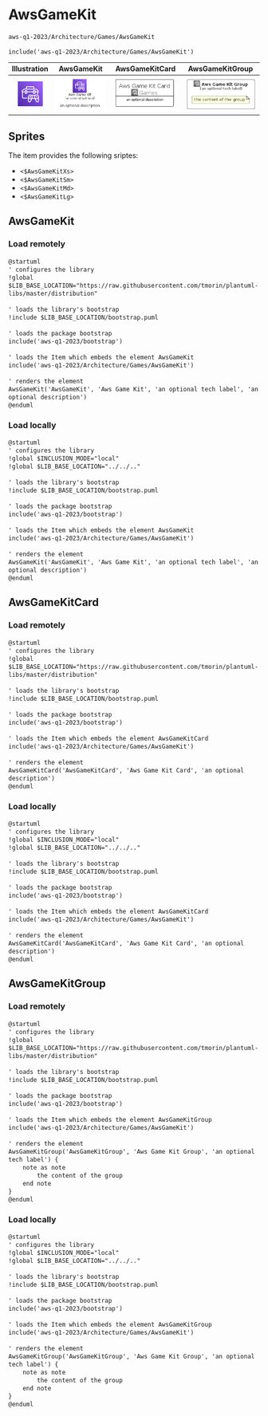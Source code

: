 # AwsGameKit


```text
aws-q1-2023/Architecture/Games/AwsGameKit
```

```text
include('aws-q1-2023/Architecture/Games/AwsGameKit')
```



| Illustration | AwsGameKit | AwsGameKitCard | AwsGameKitGroup |
| :---: | :---: | :---: | :---: |
| ![illustration for Illustration](../../../aws-q1-2023/Architecture/Games/AwsGameKit.png) | ![illustration for AwsGameKit](../../../aws-q1-2023/Architecture/Games/AwsGameKit.Local.png) | ![illustration for AwsGameKitCard](../../../aws-q1-2023/Architecture/Games/AwsGameKitCard.Local.png) | ![illustration for AwsGameKitGroup](../../../aws-q1-2023/Architecture/Games/AwsGameKitGroup.Local.png) |



## Sprites
The item provides the following sriptes:

- `<$AwsGameKitXs>`
- `<$AwsGameKitSm>`
- `<$AwsGameKitMd>`
- `<$AwsGameKitLg>`





## AwsGameKit

### Load remotely
```plantuml
@startuml
' configures the library
!global $LIB_BASE_LOCATION="https://raw.githubusercontent.com/tmorin/plantuml-libs/master/distribution"

' loads the library's bootstrap
!include $LIB_BASE_LOCATION/bootstrap.puml

' loads the package bootstrap
include('aws-q1-2023/bootstrap')

' loads the Item which embeds the element AwsGameKit
include('aws-q1-2023/Architecture/Games/AwsGameKit')

' renders the element
AwsGameKit('AwsGameKit', 'Aws Game Kit', 'an optional tech label', 'an optional description')
@enduml
```

### Load locally
```plantuml
@startuml
' configures the library
!global $INCLUSION_MODE="local"
!global $LIB_BASE_LOCATION="../../.."

' loads the library's bootstrap
!include $LIB_BASE_LOCATION/bootstrap.puml

' loads the package bootstrap
include('aws-q1-2023/bootstrap')

' loads the Item which embeds the element AwsGameKit
include('aws-q1-2023/Architecture/Games/AwsGameKit')

' renders the element
AwsGameKit('AwsGameKit', 'Aws Game Kit', 'an optional tech label', 'an optional description')
@enduml
```

## AwsGameKitCard

### Load remotely
```plantuml
@startuml
' configures the library
!global $LIB_BASE_LOCATION="https://raw.githubusercontent.com/tmorin/plantuml-libs/master/distribution"

' loads the library's bootstrap
!include $LIB_BASE_LOCATION/bootstrap.puml

' loads the package bootstrap
include('aws-q1-2023/bootstrap')

' loads the Item which embeds the element AwsGameKitCard
include('aws-q1-2023/Architecture/Games/AwsGameKit')

' renders the element
AwsGameKitCard('AwsGameKitCard', 'Aws Game Kit Card', 'an optional description')
@enduml
```

### Load locally
```plantuml
@startuml
' configures the library
!global $INCLUSION_MODE="local"
!global $LIB_BASE_LOCATION="../../.."

' loads the library's bootstrap
!include $LIB_BASE_LOCATION/bootstrap.puml

' loads the package bootstrap
include('aws-q1-2023/bootstrap')

' loads the Item which embeds the element AwsGameKitCard
include('aws-q1-2023/Architecture/Games/AwsGameKit')

' renders the element
AwsGameKitCard('AwsGameKitCard', 'Aws Game Kit Card', 'an optional description')
@enduml
```

## AwsGameKitGroup

### Load remotely
```plantuml
@startuml
' configures the library
!global $LIB_BASE_LOCATION="https://raw.githubusercontent.com/tmorin/plantuml-libs/master/distribution"

' loads the library's bootstrap
!include $LIB_BASE_LOCATION/bootstrap.puml

' loads the package bootstrap
include('aws-q1-2023/bootstrap')

' loads the Item which embeds the element AwsGameKitGroup
include('aws-q1-2023/Architecture/Games/AwsGameKit')

' renders the element
AwsGameKitGroup('AwsGameKitGroup', 'Aws Game Kit Group', 'an optional tech label') {
    note as note
        the content of the group
    end note
}
@enduml
```

### Load locally
```plantuml
@startuml
' configures the library
!global $INCLUSION_MODE="local"
!global $LIB_BASE_LOCATION="../../.."

' loads the library's bootstrap
!include $LIB_BASE_LOCATION/bootstrap.puml

' loads the package bootstrap
include('aws-q1-2023/bootstrap')

' loads the Item which embeds the element AwsGameKitGroup
include('aws-q1-2023/Architecture/Games/AwsGameKit')

' renders the element
AwsGameKitGroup('AwsGameKitGroup', 'Aws Game Kit Group', 'an optional tech label') {
    note as note
        the content of the group
    end note
}
@enduml
```

